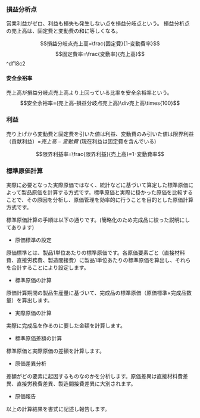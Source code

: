 ### 損益分析点
営業利益がゼロ、利益も損失も発生しない点を損益分岐点という。
損益分析点の売上高は、固定費と変動費の和に等しくなる。

$$損益分岐点売上高=\frac{固定費}{1-変動費率}$$
$$固定費率=\frac{変動率}{売上高}$$ ^df18c2
#### 安全余裕率
売上高が損益分岐点売上高より上回っている比率を安全余裕率という。
$$安全余裕率=(売上高-損益分岐点売上高)\div売上高\times{100}$$

### 利益
売り上げから変動費と固定費を引いた値は利益、変動費のみ引いた値は限界利益（貢献利益）=$売上高-変動費$ (現在利益は固定費を含んでいる)

$$限界利益率=\frac{限界利益}{売上高}=1-変動費率$$

### **標準原価計算**
実際に必要となった実際原価ではなく、統計などに基づいて算定した標準原価によって製品原価を計算する方式です。標準原価と実際に掛かった原価を比較することで、その原因を分析し、原価管理を効率的に行うことを目的とした原価計算方式です。  
  
標準原価計算の手順は以下の通りです。(簡略化のため完成品に絞った説明にしてあります)

- 原価標準の設定

原価標準とは、製品1単位あたりの標準原価です。各原価要素ごと（直接材料費、直接労務費、製造間接費）に製品1単位あたりの標準原価を算出し、それらを合計することにより設定します。

- 標準原価の計算

原価計算期間の製品生産量に基づいて、完成品の標準原価（原価標準×完成品数量）を算出します。

- 実際原価の計算

実際に完成品を作るのに要した金額を計算します。

- 標準原価差額の計算

標準原価と実際原価の差額を計算します。

- 原価差異分析

差額がどの要素に起因するものなのかを分析します。原価差異は直接材料費差異、直接労務費差異、製造間接費差異に大別されます。

- 原価報告

以上の計算結果を書式に記述し報告します。